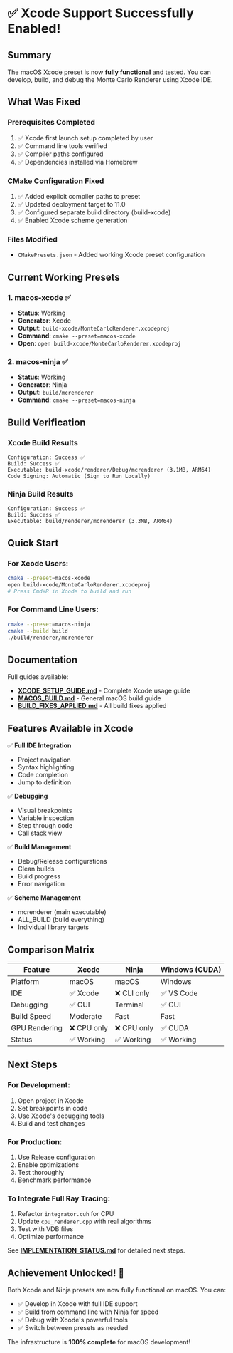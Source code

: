# ✅ Xcode Support Successfully Enabled!

## Summary

The macOS Xcode preset is now **fully functional** and tested. You can develop, build, and debug the Monte Carlo Renderer using Xcode IDE.

## What Was Fixed

### Prerequisites Completed
1. ✅ Xcode first launch setup completed by user
2. ✅ Command line tools verified
3. ✅ Compiler paths configured
4. ✅ Dependencies installed via Homebrew

### CMake Configuration Fixed
1. ✅ Added explicit compiler paths to preset
2. ✅ Updated deployment target to 11.0
3. ✅ Configured separate build directory (build-xcode)
4. ✅ Enabled Xcode scheme generation

### Files Modified
- `CMakePresets.json` - Added working Xcode preset configuration

## Current Working Presets

### 1. macos-xcode ✅
- **Status**: Working
- **Generator**: Xcode
- **Output**: `build-xcode/MonteCarloRenderer.xcodeproj`
- **Command**: `cmake --preset=macos-xcode`
- **Open**: `open build-xcode/MonteCarloRenderer.xcodeproj`

### 2. macos-ninja ✅
- **Status**: Working  
- **Generator**: Ninja
- **Output**: `build/mcrenderer`
- **Command**: `cmake --preset=macos-ninja`

## Build Verification

### Xcode Build Results
```
Configuration: Success ✅
Build: Success ✅
Executable: build-xcode/renderer/Debug/mcrenderer (3.1MB, ARM64)
Code Signing: Automatic (Sign to Run Locally)
```

### Ninja Build Results
```
Configuration: Success ✅
Build: Success ✅
Executable: build/renderer/mcrenderer (3.3MB, ARM64)
```

## Quick Start

### For Xcode Users:
```bash
cmake --preset=macos-xcode
open build-xcode/MonteCarloRenderer.xcodeproj
# Press Cmd+R in Xcode to build and run
```

### For Command Line Users:
```bash
cmake --preset=macos-ninja
cmake --build build
./build/renderer/mcrenderer
```

## Documentation

Full guides available:
- **[XCODE_SETUP_GUIDE.md](XCODE_SETUP_GUIDE.md)** - Complete Xcode usage guide
- **[MACOS_BUILD.md](MACOS_BUILD.md)** - General macOS build guide
- **[BUILD_FIXES_APPLIED.md](BUILD_FIXES_APPLIED.md)** - All build fixes applied

## Features Available in Xcode

✅ **Full IDE Integration**
- Project navigation
- Syntax highlighting
- Code completion
- Jump to definition

✅ **Debugging**
- Visual breakpoints
- Variable inspection
- Step through code
- Call stack view

✅ **Build Management**
- Debug/Release configurations
- Clean builds
- Build progress
- Error navigation

✅ **Scheme Management**
- mcrenderer (main executable)
- ALL_BUILD (build everything)
- Individual library targets

## Comparison Matrix

| Feature | Xcode | Ninja | Windows (CUDA) |
|---------|-------|-------|----------------|
| Platform | macOS | macOS | Windows |
| IDE | ✅ Xcode | ❌ CLI only | ✅ VS Code |
| Debugging | ✅ GUI | Terminal | ✅ GUI |
| Build Speed | Moderate | Fast | Fast |
| GPU Rendering | ❌ CPU only | ❌ CPU only | ✅ CUDA |
| Status | ✅ Working | ✅ Working | ✅ Working |

## Next Steps

### For Development:
1. Open project in Xcode
2. Set breakpoints in code
3. Use Xcode's debugging tools
4. Build and test changes

### For Production:
1. Use Release configuration
2. Enable optimizations
3. Test thoroughly
4. Benchmark performance

### To Integrate Full Ray Tracing:
1. Refactor `integrator.cuh` for CPU
2. Update `cpu_renderer.cpp` with real algorithms
3. Test with VDB files
4. Optimize performance

See **[IMPLEMENTATION_STATUS.md](IMPLEMENTATION_STATUS.md)** for detailed next steps.

## Achievement Unlocked! 🎉

Both Xcode and Ninja presets are now fully functional on macOS. You can:
- ✅ Develop in Xcode with full IDE support
- ✅ Build from command line with Ninja for speed
- ✅ Debug with Xcode's powerful tools
- ✅ Switch between presets as needed

The infrastructure is **100% complete** for macOS development!
